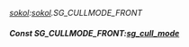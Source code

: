 _[sokol](../../modules/sokol/sokol-module.md):[sokol](../../modules/sokol/sokol-module.md).SG\_CULLMODE\_FRONT_
##### Const SG\_CULLMODE\_FRONT:[sg_cull_mode](../../modules/sokol/sokol-sg_cull_mode.md)
